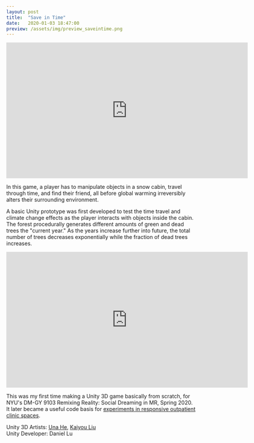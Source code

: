 ```yaml
---
layout: post
title:  "Save in Time"
date:   2020-01-03 18:47:00
preview: /assets/img/preview_saveintime.png
---
```



<iframe src="https://player.vimeo.com/video/983742237?badge=0&amp;autopause=0&amp;player_id=0&amp;app_id=58479"  width="640" height="360" frameborder="0" allow="autoplay; fullscreen; picture-in-picture" allowfullscreen title="Save in Time"></iframe>

In this game, a player has to manipulate objects in a snow cabin, travel through time, and find their friend, all before global warming irreversibly alters their surrounding environment.


A basic Unity prototype was first developed to test the time travel and climate change effects as the player interacts with objects inside the cabin. The forest procedurally generates different amounts of green and dead trees the "current year." As the years increase further into future, the total number of trees decreases exponentially while the fraction of dead trees increases. 

<iframe src="https://player.vimeo.com/video/411800037?badge=0&amp;autopause=0&amp;player_id=0&amp;app_id=58479"  width="640" height="360" frameborder="0" allow="autoplay; fullscreen; picture-in-picture" allowfullscreen title="VR Interaction Prototype"></iframe>


This was my first time making a Unity 3D game basically from scratch, for NYU's DM-GY 9103 Remixing Reality: Social Dreaming in MR, Spring 2020. It later became a useful code basis for [experiments in responsive outpatient clinic spaces](https://holistudio.github.io/2022/03/05/outpatient/).

Unity 3D Artists: [Una He](https://www.linkedin.com/in/unahe/), [Kaiyou Liu](https://www.linkedin.com/in/kaiyou-liu-567b34128/)
<br>Unity Developer: Daniel Lu